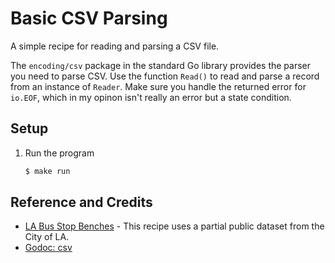# Basic CSV Parsing

A simple recipe for reading and parsing a CSV file.

The `encoding/csv` package in the standard Go library provides the parser you need to parse CSV. Use the function `Read()` to read and parse a record from an instance of `Reader`. Make sure you handle the returned error for `io.EOF`, which in my opinon isn't really an error but a state condition.

## Setup

1. Run the program

   ```bash
   $ make run
   ```

## Reference and Credits

* [LA Bus Stop Benches](http://geohub.lacity.org/datasets/bus-stop-benches) - This recipe uses a partial public dataset from the City of LA.
* [Godoc: csv](https://godoc.org/encoding/csv)

